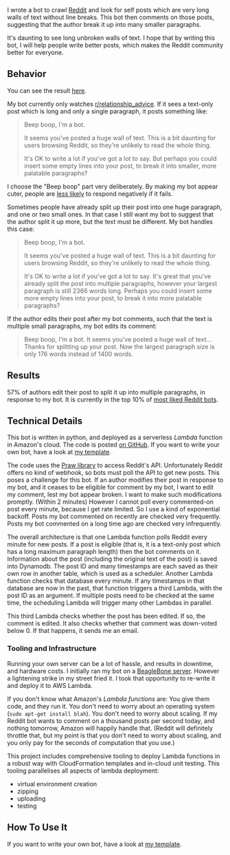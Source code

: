 
I wrote a bot to crawl [Reddit](reddit.com) and look for self posts which are very long walls of text without line breaks.
This bot then comments on those posts, suggesting that the author break it up into many smaller paragraphs.

It's daunting to see long unbroken walls of text.
I hope that by writing this bot, I will help people write better posts, which makes the Reddit community better for everyone.

## Behavior

You can see the result [here](https://www.reddit.com/user/paragraphiser_bot).

My bot currently only watches [r/relationship_advice](https://www.reddit.com/r/relationship_advice).
If it sees a text-only post which is long and only a single paragraph, it posts something like:

> <p>Beep boop, I'm a bot.</p>
>
> <p>It seems you've posted a huge wall of text. This is a bit daunting for users browsing Reddit, so they're unlikely to read the whole thing.</p>
>
> <p>It's OK to write a lot if you've got a lot to say. But perhaps you could insert some empty lines into your post, to break it into smaller, more palatable paragraphs?</p>

I choose the "Beep boop" part very deliberately.
By making my bot appear cuter, people are [less likely](https://theoatmeal.com/static/blog_google_self_driving_car.html) to respond negatively if it fails.

Sometimes people have already split up their post into one huge paragraph, and one or two small ones.
In that case I still want my bot to suggest that the author split it up more, but the text must be different.
My bot handles this case:

> Beep boop, I'm a bot.
>
> It seems you've posted a huge wall of text. This is a bit daunting for users browsing Reddit, so they're unlikely to read the whole thing.
>
> It's OK to write a lot if you've got a lot to say. It's great that you've already split the post into multiple paragraphs, however your largest paragraph is still 2366 words long. Perhaps you could insert some more empty lines into your post, to break it into more palatable paragraphs?

If the author edits their post after my bot comments, such that the text is multiple small paragraphs, my bot edits its comment:

> Beep boop, I'm a bot.
> It seems you've posted a huge wall of text... Thanks for splitting up your post. Now the largest paragraph size is only 176 words instead of 1400 words.



## Results

57% of authors edit their post to split it up into multiple paragraphs, in response to my bot.
It is currently in the top 10% of [most liked Reddit bots](https://botrank.pastimes.eu/?sort=rank&page=3).


## Technical Details

This bot is written in python, and deployed as a serverless *Lambda* function in Amazon's cloud.
The code is posted [on GitHub](https://github.com/mlda065/paragraphiser_bot_aws/tree/paragraphiser).
If you want to write your own bot, have a look at [my template](https://github.com/mlda065/paragraphiser_bot_aws).

The code uses the [Praw library](https://praw.readthedocs.io/en/latest/) to access Reddit's API.
Unfortunately Reddit offers no kind of webhook, so bots must poll the API to get new posts.
This poses a challenge for this bot.
If an author modifies their post in response to my bot, and it ceases to be eligible for comment by my bot, I want to edit my comment, lest my bot appear broken. I want to make such modifications promptly. (Within 2 minutes)
However I cannot poll every commented-on post every minute, because I get rate limited.
So I use a kind of exponential backoff.
Posts my bot commented on recently are checked very frequently.
Posts my bot commented on a long time ago are checked very infrequently.

The overall architecture is that one Lambda function polls Reddit every minute for new posts.
If a post is eligible (that is, it is a text-only post which has a long maximum paragraph length) then the bot comments on it.
Information about the post (including the original text of the post) is saved into Dynamodb.
The post ID and many timestamps are each saved as their own row in another table, which is used as a scheduler.
Another Lambda function checks that database every minute.
If any timestamps in that database are now in the past, that function triggers a third Lambda, with the post ID as an argument.
If multiple posts need to be checked at the same time, the scheduling Lambda will trigger many other Lambdas in parallel.

This third Lambda checks whether the post has been edited. If so, the comment is edited.
It also checks whether that comment was down-voted below 0.
If that happens, it sends me an email.



### Tooling and Infrastructure

Running your own server can be a lot of hassle, and results in downtime, and hardware costs.
I initially ran my bot on a [BeagleBone server](https://beagleboard.org/black/).
However a lightening strike in my street fried it.
I took that opportunity to re-write it and deploy it to AWS Lambda.

If you don't know what Amazon's *Lambda functions* are: You give them code, and they run it.
You don't need to worry about an operating system (`sudo apt-get install blah`).
You don't need to worry about scaling.
If my Reddit bot wants to comment on a thousand posts per second today, and nothing tomorrow, Amazon will happily handle that.
(Reddit will definitely throttle that, but my point is that you don't need to worry about scaling, and you only pay for the seconds of computation that you use.)

This project includes comprehensive tooling to deploy Lambda functions in a robust way with CloudFormation templates and in-cloud unit testing.
This tooling parallelises all aspects of lambda deployment:

 * virtual environment creation
 * zipping
 * uploading
 * testing

## How To Use It

If you want to write your own bot, have a look at [my template](https://github.com/mlda065/paragraphiser_bot_aws).
